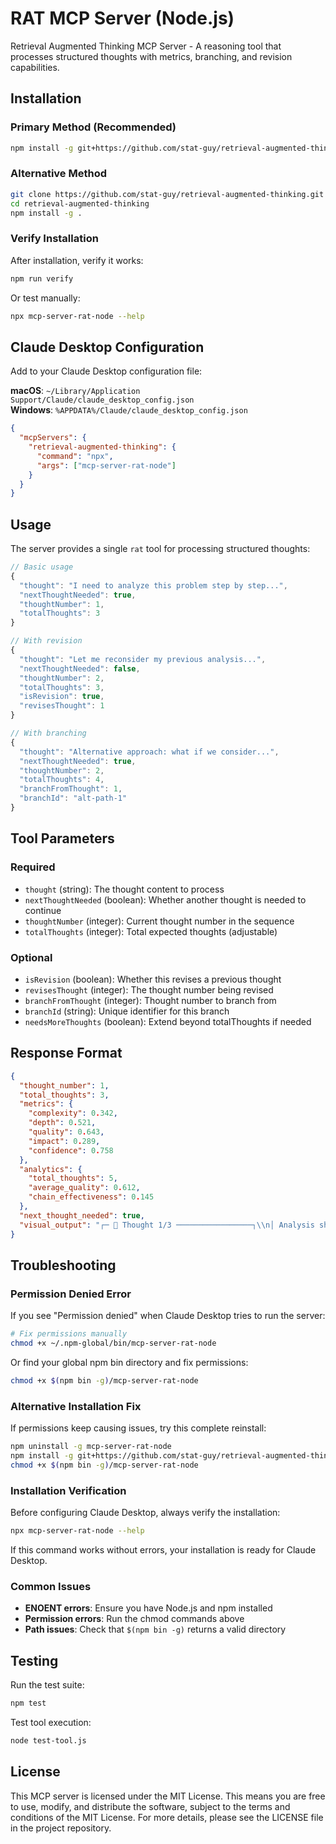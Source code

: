 # RAT MCP Server (Node.js)

Retrieval Augmented Thinking MCP Server - A reasoning tool that processes structured thoughts with metrics, branching, and revision capabilities.

## Installation

### Primary Method (Recommended)
```bash
npm install -g git+https://github.com/stat-guy/retrieval-augmented-thinking.git
```

### Alternative Method
```bash
git clone https://github.com/stat-guy/retrieval-augmented-thinking.git
cd retrieval-augmented-thinking
npm install -g .
```

### Verify Installation
After installation, verify it works:
```bash
npm run verify
```

Or test manually:
```bash
npx mcp-server-rat-node --help
```

## Claude Desktop Configuration

Add to your Claude Desktop configuration file:

**macOS**: `~/Library/Application Support/Claude/claude_desktop_config.json`  
**Windows**: `%APPDATA%/Claude/claude_desktop_config.json`

```json
{
  "mcpServers": {
    "retrieval-augmented-thinking": {
      "command": "npx",
      "args": ["mcp-server-rat-node"]
    }
  }
}
```

## Usage

The server provides a single `rat` tool for processing structured thoughts:

```javascript
// Basic usage
{
  "thought": "I need to analyze this problem step by step...",
  "nextThoughtNeeded": true,
  "thoughtNumber": 1,
  "totalThoughts": 3
}

// With revision
{
  "thought": "Let me reconsider my previous analysis...",
  "nextThoughtNeeded": false,
  "thoughtNumber": 2,
  "totalThoughts": 3,
  "isRevision": true,
  "revisesThought": 1
}

// With branching
{
  "thought": "Alternative approach: what if we consider...",
  "nextThoughtNeeded": true,
  "thoughtNumber": 2,
  "totalThoughts": 4,
  "branchFromThought": 1,
  "branchId": "alt-path-1"
}
```

## Tool Parameters

### Required
- `thought` (string): The thought content to process
- `nextThoughtNeeded` (boolean): Whether another thought is needed to continue
- `thoughtNumber` (integer): Current thought number in the sequence
- `totalThoughts` (integer): Total expected thoughts (adjustable)

### Optional
- `isRevision` (boolean): Whether this revises a previous thought
- `revisesThought` (integer): The thought number being revised
- `branchFromThought` (integer): Thought number to branch from
- `branchId` (string): Unique identifier for this branch
- `needsMoreThoughts` (boolean): Extend beyond totalThoughts if needed

## Response Format

```json
{
  "thought_number": 1,
  "total_thoughts": 3,
  "metrics": {
    "complexity": 0.342,
    "depth": 0.521,
    "quality": 0.643,
    "impact": 0.289,
    "confidence": 0.758
  },
  "analytics": {
    "total_thoughts": 5,
    "average_quality": 0.612,
    "chain_effectiveness": 0.145
  },
  "next_thought_needed": true,
  "visual_output": "┌─ 💭 Thought 1/3 ─────────────────┐\\n│ Analysis shows clear patterns... │\\n├─ Metrics ──────────────────────┤\\n│ Quality: 0.64 | Impact: 0.29... │\\n└─────────────────────────────────┘"
}
```

## Troubleshooting

### Permission Denied Error
If you see "Permission denied" when Claude Desktop tries to run the server:

```bash
# Fix permissions manually
chmod +x ~/.npm-global/bin/mcp-server-rat-node
```

Or find your global npm bin directory and fix permissions:
```bash
chmod +x $(npm bin -g)/mcp-server-rat-node
```

### Alternative Installation Fix
If permissions keep causing issues, try this complete reinstall:
```bash
npm uninstall -g mcp-server-rat-node
npm install -g git+https://github.com/stat-guy/retrieval-augmented-thinking.git
chmod +x $(npm bin -g)/mcp-server-rat-node
```

### Installation Verification
Before configuring Claude Desktop, always verify the installation:
```bash
npx mcp-server-rat-node --help
```

If this command works without errors, your installation is ready for Claude Desktop.

### Common Issues
- **ENOENT errors**: Ensure you have Node.js and npm installed
- **Permission errors**: Run the chmod commands above
- **Path issues**: Check that `$(npm bin -g)` returns a valid directory

## Testing

Run the test suite:

```bash
npm test
```

Test tool execution:

```bash
node test-tool.js
```

## License

This MCP server is licensed under the MIT License. This means you are free to use, modify, and distribute the software, subject to the terms and conditions of the MIT License. For more details, please see the LICENSE file in the project repository.